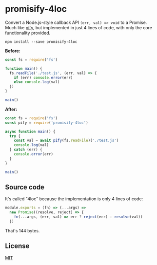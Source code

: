 # promisify-4loc

Convert a Node.js-style callback API `(err, val) => void` to a Promise. Much like [pify](https://github.com/sindresorhus/pify), but implemented in just 4 lines of code, with only the core functionality provided.

```
npm install --save promisify-4loc
```

**Before:**

```js
const fs = require('fs')

function main() {
  fs.readFile('./test.js', (err, val) => {
    if (err) console.error(err)
    else console.log(val)
  })
}

main()
```

**After:**

```js
const fs = require('fs')
const pify = require('promisify-4loc')

async function main() {
  try {
    const val = await pify(fs.readFile)('./test.js')
    console.log(val)
  } catch (err) {
    console.error(err)
  }
}

main()
```

## Source code

It's called "4loc" because the implementation is only 4 lines of code:

```js
module.exports = (fn) => (...args) =>
  new Promise((resolve, reject) => {
    fn(...args, (err, val) => err ? reject(err) : resolve(val))
  })
```

That's 144 bytes.

## License

[MIT](LICENSE)

